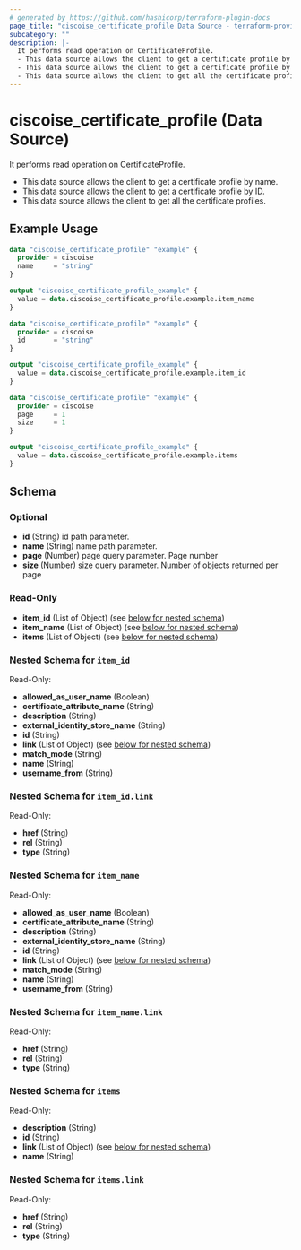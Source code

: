 ```yaml
---
# generated by https://github.com/hashicorp/terraform-plugin-docs
page_title: "ciscoise_certificate_profile Data Source - terraform-provider-ciscoise"
subcategory: ""
description: |-
  It performs read operation on CertificateProfile.
  - This data source allows the client to get a certificate profile by name.
  - This data source allows the client to get a certificate profile by ID.
  - This data source allows the client to get all the certificate profiles.
---
```


# ciscoise_certificate_profile (Data Source)

It performs read operation on CertificateProfile.

- This data source allows the client to get a certificate profile by name.
- This data source allows the client to get a certificate profile by ID.
- This data source allows the client to get all the certificate profiles.

## Example Usage

```terraform
data "ciscoise_certificate_profile" "example" {
  provider = ciscoise
  name     = "string"
}

output "ciscoise_certificate_profile_example" {
  value = data.ciscoise_certificate_profile.example.item_name
}

data "ciscoise_certificate_profile" "example" {
  provider = ciscoise
  id       = "string"
}

output "ciscoise_certificate_profile_example" {
  value = data.ciscoise_certificate_profile.example.item_id
}

data "ciscoise_certificate_profile" "example" {
  provider = ciscoise
  page     = 1
  size     = 1
}

output "ciscoise_certificate_profile_example" {
  value = data.ciscoise_certificate_profile.example.items
}
```

<!-- schema generated by tfplugindocs -->
## Schema

### Optional

- **id** (String) id path parameter.
- **name** (String) name path parameter.
- **page** (Number) page query parameter. Page number
- **size** (Number) size query parameter. Number of objects returned per page

### Read-Only

- **item_id** (List of Object) (see [below for nested schema](#nestedatt--item_id))
- **item_name** (List of Object) (see [below for nested schema](#nestedatt--item_name))
- **items** (List of Object) (see [below for nested schema](#nestedatt--items))

<a id="nestedatt--item_id"></a>
### Nested Schema for `item_id`

Read-Only:

- **allowed_as_user_name** (Boolean)
- **certificate_attribute_name** (String)
- **description** (String)
- **external_identity_store_name** (String)
- **id** (String)
- **link** (List of Object) (see [below for nested schema](#nestedobjatt--item_id--link))
- **match_mode** (String)
- **name** (String)
- **username_from** (String)

<a id="nestedobjatt--item_id--link"></a>
### Nested Schema for `item_id.link`

Read-Only:

- **href** (String)
- **rel** (String)
- **type** (String)



<a id="nestedatt--item_name"></a>
### Nested Schema for `item_name`

Read-Only:

- **allowed_as_user_name** (Boolean)
- **certificate_attribute_name** (String)
- **description** (String)
- **external_identity_store_name** (String)
- **id** (String)
- **link** (List of Object) (see [below for nested schema](#nestedobjatt--item_name--link))
- **match_mode** (String)
- **name** (String)
- **username_from** (String)

<a id="nestedobjatt--item_name--link"></a>
### Nested Schema for `item_name.link`

Read-Only:

- **href** (String)
- **rel** (String)
- **type** (String)



<a id="nestedatt--items"></a>
### Nested Schema for `items`

Read-Only:

- **description** (String)
- **id** (String)
- **link** (List of Object) (see [below for nested schema](#nestedobjatt--items--link))
- **name** (String)

<a id="nestedobjatt--items--link"></a>
### Nested Schema for `items.link`

Read-Only:

- **href** (String)
- **rel** (String)
- **type** (String)


